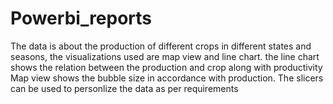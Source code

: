 # Powerbi_reports
The data is about the production of different crops in different states and seasons, the visualizations used are map view and line chart.
the line chart shows the relation between the production and crop along with productivity
Map view shows the bubble size in accordance with production.
The slicers can be used to personlize the data as per requirements
